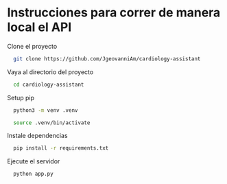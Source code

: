 # Instrucciones para correr de manera local el API
Clone el proyecto

```bash
  git clone https://github.com/JgeovanniAm/cardiology-assistant
```

Vaya al directorio del proyecto

```bash
  cd cardiology-assistant
```

Setup pip

```bash
  python3 -m venv .venv  
```
```bash
  source .venv/bin/activate
```

Instale dependencias

```bash
  pip install -r requirements.txt      
```

Ejecute el servidor

```bash
  python app.py
```

